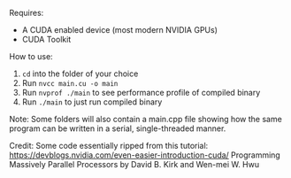 Requires:
* A CUDA enabled device (most modern NVIDIA GPUs)
* CUDA Toolkit

How to use:
1. `cd` into the folder of your choice
1. Run `nvcc main.cu -o main`
1. Run `nvprof ./main` to see performance profile of compiled binary
1. Run `./main` to just run compiled binary

Note:
Some folders will also contain a main.cpp file showing how the same program can be written in a serial, single-threaded manner.

Credit:
Some code essentially ripped from this tutorial: https://devblogs.nvidia.com/even-easier-introduction-cuda/
Programming Massively Parallel Processors by David B. Kirk and Wen-mei W. Hwu